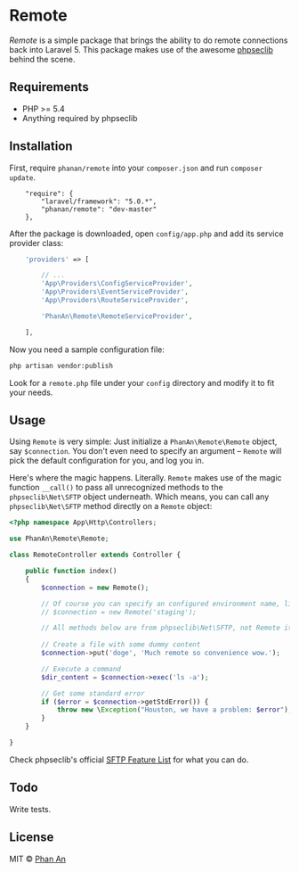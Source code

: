 # Remote

*Remote* is a simple package that brings the ability to do remote connections back into Laravel 5. This package makes use of the awesome [phpseclib](https://github.com/phpseclib/phpseclib) behind the scene.

## Requirements

* PHP >= 5.4
* Anything required by phpseclib

## Installation

First, require `phanan/remote` into your `composer.json` and run `composer update`.

``` 
    "require": {
        "laravel/framework": "5.0.*",
        "phanan/remote": "dev-master"
    },
```

After the package is downloaded, open `config/app.php` and add its service provider class:

``` php
    'providers' => [

        // ...
        'App\Providers\ConfigServiceProvider',
        'App\Providers\EventServiceProvider',
        'App\Providers\RouteServiceProvider',

        'PhanAn\Remote\RemoteServiceProvider',

    ],
```

Now you need a sample configuration file:

``` bash
php artisan vendor:publish
```

Look for a `remote.php` file under your `config` directory and modify it to fit your needs.


## Usage

Using `Remote` is very simple: Just initialize a `PhanAn\Remote\Remote` object, say `$connection`. You don't even need to specify an argument – `Remote` will pick the default configuration for you, and log you in.

Here's where the magic happens. Literally. `Remote` makes use of the magic function `__call()` to pass all unrecognized methods to the `phpseclib\Net\SFTP` object underneath. Which means, you can call any `phpseclib\Net\SFTP` method directly on a `Remote` object:

``` php
<?php namespace App\Http\Controllers;

use PhanAn\Remote\Remote;

class RemoteController extends Controller {

    public function index()
    {
        $connection = new Remote();

        // Of course you can specify an configured environment name, like this
        // $connection = new Remote('staging');

        // All methods below are from phpseclib\Net\SFTP, not Remote itself
        
        // Create a file with some dummy content
        $connection->put('doge', 'Much remote so convenience wow.');

        // Execute a command
        $dir_content = $connection->exec('ls -a');

        // Get some standard error
        if ($error = $connection->getStdError()) {
            throw new \Exception("Houston, we have a problem: $error");
        }
    }

}

```

Check phpseclib's official [SFTP Feature List](http://phpseclib.sourceforge.net/sftp/intro.html) for what you can do.

## Todo

Write tests.

## License

MIT © [Phan An](http://phanan.net)
